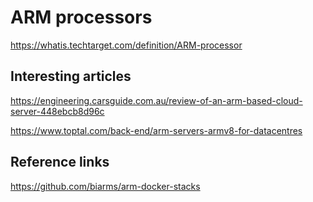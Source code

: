 # ARM processors

https://whatis.techtarget.com/definition/ARM-processor

## Interesting articles

https://engineering.carsguide.com.au/review-of-an-arm-based-cloud-server-448ebcb8d96c

https://www.toptal.com/back-end/arm-servers-armv8-for-datacentres

## Reference links

https://github.com/biarms/arm-docker-stacks

